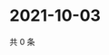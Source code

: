 # 2021-10-03

共 0 条

<!-- BEGIN -->
<!-- 最后更新时间 Sun Oct 03 2021 21:21:17 GMT+0800 (China Standard Time) -->

<!-- END -->
